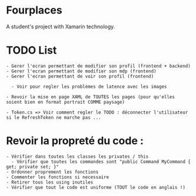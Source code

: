 ﻿# Fourplaces
A student's project with Xamarin technology.

# TODO List

    - Gerer l'ecran permettant de modifier son profil (frontend + backend)
    - Gerer l'ecran permettant de modifier son mdp (frontend)
    - Gerer l'ecran permettant de voir son profil (frontend)

	  - Voir pour regler les problèmes de latence avec les images

    - Revoir la mise en page XAML de TOUTES les pages (pour qu'elles soient bien en format portrait COMME paysage)

    - Token.cs => Voir comment regler le TODO : déconnecter l'utilisateur si le RefreshToken ne marche pas ...

# Revoir la propreté du code :
    - Vérifier dans toutes les classes les privates / this
	  - Vérifier que toutes les commandes sont "public Command MyCommand { get; private set; }"
    - Ordonner proprement les fonctions
    - Commenter les fonctions si necessaire
    - Retirer tous les using inutiles
    - Vérifier que tout le code est uniforme (TOUT le code en anglais !)
